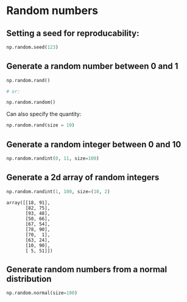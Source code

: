 # Random numbers

## Setting a seed for reproducability:

```python
np.random.seed(123)
```

## Generate a random number between 0 and 1

```python
np.random.rand()

# or: 

np.random.random()
```

Can also specify the quantity:

```python
np.random.rand(size = 10)
```

## Generate a random integer between 0 and 10

```python
np.random.randint(0, 11, size=100)
```

## Generate a 2d array of random integers

```python
np.random.randint(1, 100, size=(10, 2)
```

```
array([[18, 91],
       [82, 75],
       [93, 48],
       [50, 66],
       [67, 54],
       [78, 90],
       [70,  1],
       [63, 24],
       [10, 90],
       [ 5, 51]])
```

## Generate random numbers from a normal distribution

```python
np.random.normal(size=100)
```
